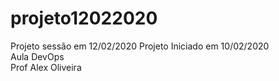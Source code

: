 # projeto12022020
Projeto sessão em 12/02/2020
Projeto Iniciado em 10/02/2020
<br>
Aula DevOps 
<br>
Prof Alex Oliveira
